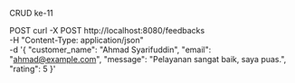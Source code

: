 CRUD ke-11

POST
curl -X POST http://localhost:8080/feedbacks \
-H "Content-Type: application/json" \
-d '{
  "customer_name": "Ahmad Syarifuddin",
  "email": "ahmad@example.com",
  "message": "Pelayanan sangat baik, saya puas.",
  "rating": 5
}'
